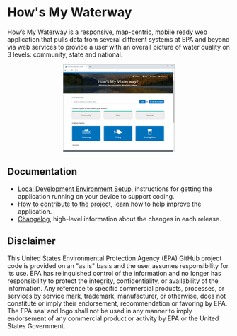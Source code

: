 
# How's My Waterway
How’s My Waterway is a responsive, map-centric, mobile ready web application that pulls data from several different systems at EPA and beyond via web services to provide a user with an overall picture of water quality on 3 levels: community, state and national.

<p align="center">
      <img height="50%" width="50%" src="/docs/img/v2.0/Landing-Page.png" alt="Screenshot of Landing Page">
</p>

## Documentation
- [Local Development Environment Setup](/docs/local_dev_setup.md), instructions for getting the application running on your device to support coding.
- [How to contribute to the project](/docs/CONTRIBUTING.md), learn how to help improve the application. 
- [Changelog](/docs/changelog.md), high-level information about the changes in each release.

## Disclaimer

This United States Environmental Protection Agency (EPA) GitHub project code is provided on an "as is" basis and the user assumes responsibility for its use.  EPA has relinquished control of the information and no longer has responsibility to protect the integrity, confidentiality, or availability of the information.  Any reference to specific commercial products, processes, or services by service mark, trademark, manufacturer, or otherwise, does not constitute or imply their endorsement, recommendation or favoring by EPA.  The EPA seal and logo shall not be used in any manner to imply endorsement of any commercial product or activity by EPA or the United States Government.

